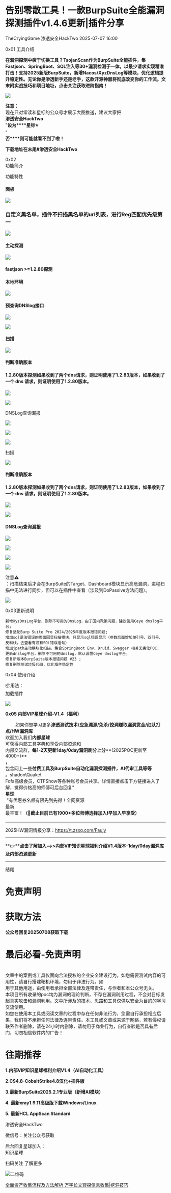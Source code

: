 #  告别零散工具！一款BurpSuite全能漏洞探测插件v1.4.6更新|插件分享  
TheCryingGame  渗透安全HackTwo   2025-07-07 16:00  
  
0x01 工具介绍  
  
  
**在漏洞探测中疲于切换工具？TsojanScan作为BurpSuite全能插件，集Fastjson、SpringBoot、SQL注入等30+漏洞检测于一体，以最少请求实现精准打击！支持2025新版BurpSuite，新增Nacos/XyzDnsLog等模块，优化逻辑提升稳定性。无论你是渗透新手还是老手，这款开源神器将彻底改变你的工作流。文末附实战技巧和项目地址，点击关注获取进阶指南！**  
  
![](https://mmbiz.qpic.cn/sz_mmbiz_png/RjOvISzUFq6qLz32sSCvA7CAyIxwffOE1vTofY5Yib7uB6RtqITs96vNqhDpbq0z5zgdxz5yyBZwBwZ6Te8W3Wg/640?wx_fmt=png&from=appmsg "")  
  
  
**注意：**  
现在只对常读和星标的公众号才展示大图推送，建议大家把  
**渗透安全HackTwo**  
"**设为****星标⭐️**  
"  
**否****则可能就看不到了啦！**  
  
**下载地址在末尾#渗透安全HackTwo**  
  
0x02   
功能简介  
  
  
功能特性  
#### 面板  
  
![](https://mmbiz.qpic.cn/sz_mmbiz_png/RjOvISzUFq6qLz32sSCvA7CAyIxwffOEadicHudPPRUUCicSxTmpjiawhNrYsOj65Ls9LsJmqJf2shg6eD71PrAow/640?wx_fmt=png&from=appmsg "")  
### 自定义黑名单，插件不扫描黑名单的url列表，进行Reg匹配优先级第一  
  
![](https://mmbiz.qpic.cn/sz_mmbiz_png/RjOvISzUFq6qLz32sSCvA7CAyIxwffOEZjkrm1d48KMxMfiaY2V9EClKPJicUh9fC7EmZcSffaMyOUN3xbH35GcA/640?wx_fmt=png&from=appmsg "")  
#### 主动探测  
  
![](https://mmbiz.qpic.cn/sz_mmbiz_png/RjOvISzUFq6qLz32sSCvA7CAyIxwffOErYcTpxZEr9W6mEAo4gHj17gF8BhNItnJBD9nyHxnBvjdHn3n0j69vQ/640?wx_fmt=png&from=appmsg "")  
#### fastjson >=1.2.80探测  
#### 本地环境  
  
![](https://mmbiz.qpic.cn/sz_mmbiz_png/RjOvISzUFq6qLz32sSCvA7CAyIxwffOEWwZgmNjRmvREgUkESmZaK345AiaIn16BeLQoeOHUYkTn9pnhCGkvuTg/640?wx_fmt=png&from=appmsg "")  
#### 预查询DNSlog接口  
  
![](https://mmbiz.qpic.cn/sz_mmbiz_png/RjOvISzUFq6qLz32sSCvA7CAyIxwffOEBalhMbgejb7UmD4UNCygFtT4IoM5Tag13A9knJxMuKRINRiaH2sJPUg/640?wx_fmt=png&from=appmsg "")  
  
![](https://mmbiz.qpic.cn/sz_mmbiz_png/RjOvISzUFq6qLz32sSCvA7CAyIxwffOEgnAjgMTGibungHGn8UqHuKHbe45EhwBUVyU5PMuYicGx8lRFL1FWUictw/640?wx_fmt=png&from=appmsg "")  
#### 扫描  
  
![](https://mmbiz.qpic.cn/sz_mmbiz_png/RjOvISzUFq6qLz32sSCvA7CAyIxwffOEkGagqhAJYRiaBvOEp8ONicGVSozVF0UicmzglW6OqR1oyoVyAWQ93QNgA/640?wx_fmt=png&from=appmsg "")  
#### 判断准确版本  
#### 1.2.80版本探测如果收到了两个dns请求，则证明使用了1.2.83版本，如果收到了一个 dns 请求，则证明使用了1.2.80版本。  
  
![](https://mmbiz.qpic.cn/sz_mmbiz_png/RjOvISzUFq6qLz32sSCvA7CAyIxwffOErAbEMDLy28h6jS5jfFvicWxfWz8Zx9p9LLZCsCtMj0MSG3umL6juGNA/640?wx_fmt=png&from=appmsg "")  
  
![](https://mmbiz.qpic.cn/sz_mmbiz_png/RjOvISzUFq6qLz32sSCvA7CAyIxwffOE9DNQk13sKmicvBLmnbym881H2AXJX4wEu16m0ibaLBBMiaEFiarLicX7Uug/640?wx_fmt=png&from=appmsg "")  
  
DNSLog查询漏报  
  
![](https://mmbiz.qpic.cn/sz_mmbiz_png/RjOvISzUFq6qLz32sSCvA7CAyIxwffOEPwfPjpaM8ZYowRQpsHXrHkJTyY7Ddl1sU5ou8ibEyZ7vewPiaC5Kde2w/640?wx_fmt=png&from=appmsg "")  
  
![](https://mmbiz.qpic.cn/sz_mmbiz_png/RjOvISzUFq6qLz32sSCvA7CAyIxwffOE0gnK6EE0IjFJAID4icia2Y50IJBvSIKJqib36zpocZh6RXo0jQUiaLghdQ/640?wx_fmt=png&from=appmsg "")  
  
![](https://mmbiz.qpic.cn/sz_mmbiz_png/RjOvISzUFq6qLz32sSCvA7CAyIxwffOEUBnVRgic88N8gvyEbfKlaa3Ub9F1anPG0k7F4YgHcbic5JxL0pbNbPibQ/640?wx_fmt=png&from=appmsg "")  
  
扫描  
  
![](https://mmbiz.qpic.cn/sz_mmbiz_png/RjOvISzUFq6qLz32sSCvA7CAyIxwffOEvDiauLkbLozF0dOOaN1N2w2nndSiaxDTEy25ooJq4c5YF72wlnQXg6mw/640?wx_fmt=png&from=appmsg "")  
#### 判断准确版本  
#### 1.2.80版本探测如果收到了两个dns请求，则证明使用了1.2.83版本，如果收到了一个 dns 请求，则证明使用了1.2.80版本。  
  
![](https://mmbiz.qpic.cn/sz_mmbiz_png/RjOvISzUFq6qLz32sSCvA7CAyIxwffOEw7rDibormQO5iabdjV0OSAmU7KEHxlTLMhx5B2wciavv6CfQOuDQmdbsQ/640?wx_fmt=png&from=appmsg "")  
  
![](https://mmbiz.qpic.cn/sz_mmbiz_png/RjOvISzUFq6qLz32sSCvA7CAyIxwffOETicxHJPOBM0OBsVCnoH1qiceiaMYUic7ojjeRO7zW0GYaOKDXHXG0WKOtQ/640?wx_fmt=png&from=appmsg "")  
#### DNSLog查询漏报  
  
![](https://mmbiz.qpic.cn/sz_mmbiz_png/RjOvISzUFq6qLz32sSCvA7CAyIxwffOEctHkxrNfbZrScu2uzMRboxNibFxPwQLHCpRgszNBa84DibNKfXJXoyRA/640?wx_fmt=png&from=appmsg "")  
  
![](https://mmbiz.qpic.cn/sz_mmbiz_png/RjOvISzUFq6qLz32sSCvA7CAyIxwffOEsgxCNXVuA5K0xYNQibTp0lRjjflOUE900VaOvEprkCHjQqufubGicYjg/640?wx_fmt=png&from=appmsg "")  
  
![](https://mmbiz.qpic.cn/sz_mmbiz_png/RjOvISzUFq6qLz32sSCvA7CAyIxwffOE2TyBQeYDBrrBabwoDyKxSWcWwNtfW9mBcLNTZtH1XQCEzGfwaUwaDQ/640?wx_fmt=png&from=appmsg "")  
  
![](https://mmbiz.qpic.cn/sz_mmbiz_png/RjOvISzUFq6qLz32sSCvA7CAyIxwffOE2TyBQeYDBrrBabwoDyKxSWcWwNtfW9mBcLNTZtH1XQCEzGfwaUwaDQ/640?wx_fmt=png&from=appmsg "")  
  
注意⚠️  
：扫描结束后才会在BurpSuite的Target、Dashboard模块显示高危漏洞，进程扫描中无法进行同步，但可以在插件中查看（涉及到DoPassive方法问题）。  
  
![](https://mmbiz.qpic.cn/sz_mmbiz_png/RjOvISzUFq6qLz32sSCvA7CAyIxwffOEicQxavyFwetZuV4dwvGpjxTicE2RW1wYtZy1x7wu6RIPyhv2eX9n3ttA/640?wx_fmt=png&from=appmsg "")  
  
  
0x03更新说明  
```
新增XyzDnsLog平台，删除不可用的DnsLog，由于国内政策问题，建议使用Ceye dnslog平台;
修复适配Burp Suite Pro 2024/2025年度版本报错问题;
增加sql语法错误的页面回显扫描模块，只显示sql错误显示（参数后面增加单引号、双引号、反斜线，去查看有没有SQL错误语句）
增加jpath主动模块化扫描，集合SpringBoot Env、Druid、Swagger 相关无害化POC;
更新dnslog平台，删除不可用的dnslog，默认设置Ceye dnslog平台;
修复新版本BurpSuite版本报错问题 #23 ;
修复删除测试垃圾代码，优化插件稳定性
```  
  
0x04 使用介绍  
  
📦用法：  
加载插件  
  
![](https://mmbiz.qpic.cn/sz_mmbiz_png/RjOvISzUFq6qLz32sSCvA7CAyIxwffOEO3Jn4w6E5XJ8r0jGVUpAd7yCwRxVkz8Pwowh0Yzl3joKRTGHBxurrw/640?wx_fmt=png&from=appmsg "")  
  
  
  
**0x05 内部VIP星球介绍-V1.4（福利）**  
  
        如果你想学习更多**渗透测试技术/应急溯源/免杀/挖洞赚取漏洞赏金/红队打点/HW漏洞库**  
欢迎加入我们**内部星球**  
可获得内部工具字典和享受内部资源和  
内部交流群，**每1-2天更新1day/0day漏洞刷分上分****(2025POC更新至4000+)**  
**，**  
包含网上一些**付费****工具及BurpSuite自动化漏****洞探测插件，AI代审工具等等**  
。shadon\Quake\  
Fofa高级会员，CTFShow等各种账号会员共享。详情直接点击下方链接进入了解，觉得价格高的师傅可后台回复"   
**星球**  
 "有优惠券名额有限先到先得！全网资源  
最新  
最丰富！**（🤙截止目前已有1900+多位师傅选择加入❗️早加入早享受）**  
  
****  
2025HW漏洞情报分享：https://t.zsxq.com/Faujy  
  
****  
  
**👉****点击了解加入-->>内部VIP知识星球福利介绍V1.4版本-1day/0day漏洞库及内部资源更新**  
  
****  
  
  
结尾  
  
# 免责声明  
  
  
# 获取方法  
  
  
**公众号回复20250708获取下载**  
  
# 最后必看-免责声明  
  
  
      
文章中的案例或工具仅面向合法授权的企业安全建设行为，如您需要测试内容的可用性，请自行搭建靶机环境，勿用于非法行为。如  
用于其他用途，由使用者承担全部法律及连带责任，与作者和本公众号无关。  
本项目所有收录的poc均为漏洞的理论判断，不存在漏洞利用过程，不会对目标发起真实攻击和漏洞利用。文中所涉及的技术、思路和工具仅供以安全为目的的学习交流使用。  
如您在使用本工具或阅读文章的过程中存在任何非法行为，您需自行承担相应后果，我们将不承担任何法律及连带责任。本工具或文章或来源于网络，若有侵权请联系作者删除，请在24小时内删除，请勿用于商业行为，自行查验是否具有后门，切勿相信软件内的广告！  
  
  
  
# 往期推荐  
  
  
**1.内部VIP知识星球福利介绍V1.4（AI自动化工具）**  
  
**2.CS4.8-CobaltStrike4.8汉化+插件版**  
  
**3.最新BurpSuite2025.2.1专业版（新增AI模块）**  
  
**4. 最新xray1.9.11高级版下载Windows/Linux**  
  
**5. 最新HCL AppScan Standard**  
  
  
渗透安全HackTwo  
  
微信号：关注公众号获取  
  
后台回复星球加入：  
知识星球  
  
扫码关注 了解更多  
  
![](https://mmbiz.qpic.cn/sz_mmbiz_png/RjOvISzUFq6qFFAxdkV2tgPPqL76yNTw38UJ9vr5QJQE48ff1I4Gichw7adAcHQx8ePBPmwvouAhs4ArJFVdKkw/640?wx_fmt=png "二维码")  
  
  
  
[全面资产收集流程及方法解析 万字长文窥探信息收集|挖洞技巧](https://mp.weixin.qq.com/s?__biz=Mzg3ODE2MjkxMQ==&mid=2247491574&idx=1&sn=48d865c82a228bd135a035419c765e94&scene=21#wechat_redirect)  
  
  
